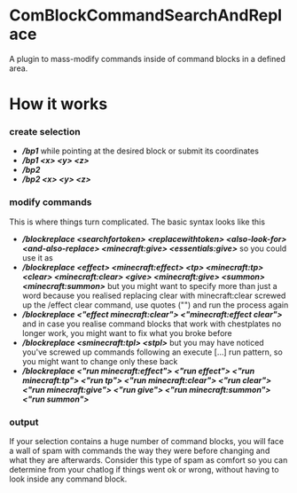 ComBlockCommandSearchAndReplace
==========
A plugin to mass-modify commands inside of command blocks in a defined area.

How it works
==================
### create selection
* **_/bp1_** while pointing at the desired block or submit its coordinates
* **_/bp1 <<x>x> <<y>y> <<z>z>_**
* **_/bp2_**
* **_/bp2 <<x>x> <<y>y> <<z>z>_**

### modify commands
This is where things turn complicated.
The basic syntax looks like this
* **_/blockreplace <<a>searchfortoken> <<a>replacewithtoken> <<a>also-look-for> <<a>and-also-replace> <<a>minecraft:give> <<a>essentials:give>_**
so you could use it as
* **_/blockreplace <<a>effect> <<a>minecraft:effect> <<a>tp> <<a>minecraft:tp> <<a>clear> <<a>minecraft:clear> <<a>give> <<a>minecraft:give> <<a>summon> <<a>minecraft:summon>_**
but you might want to specify more than just a word because you realised replacing clear with minecraft:clear screwed up the /effect clear command, use quotes ("") and run the process again
* **_/blockreplace <<a>"effect minecraft:clear"> <<a>"minecraft:effect clear">_**
and in case you realise command blocks that work with chestplates no longer work, you might want to fix what you broke before
* **_/blockreplace <<a>sminecraft:tpl> <<a>stpl>_**
but you may have noticed you've screwed up commands following an execute [...] run pattern, so you might want to change only these back
* **_/blockreplace <<a>"run minecraft:effect"> <<a>"run effect"> <<a>"run minecraft:tp"> <<a>"run tp"> <<a>"run minecraft:clear"> <<a>"run clear"> <<a>"run minecraft:give"> <<a>"run give"> <<a>"run minecraft:summon"> <<a>"run summon">_**


### output
If your selection contains a huge number of command blocks, you will face a wall of spam with commands the way they were before changing and what they are afterwards.
Consider this type of spam as comfort so you can determine from your chatlog if things went ok or wrong, without having to look inside any command block.